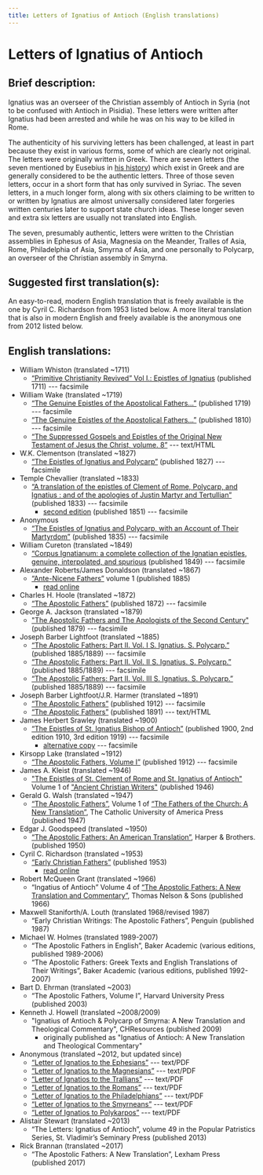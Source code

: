 ```yaml
---
title: Letters of Ignatius of Antioch (English translations)
---
```


# Letters of Ignatius of Antioch

## Brief description:

Ignatius was an overseer of the Christian assembly of Antioch in Syria (not to be confused with Antioch in Pisidia). These letters were written after Ignatius had been arrested and while he was on his way to be killed in Rome. 

The authenticity of his surviving letters has been challenged, at least in part because they exist in various forms, some of which are clearly not original. The letters were originally written in Greek. There are seven letters (the seven mentioned by Eusebius in [his history](eusebius-ecclesiasticalhistory.html)) which exist in Greek and are generally considered to be the authentic letters. Three of those seven letters, occur in a short form that has only survived in Syriac.  The seven letters, in a much longer form, along with six others claiming to be written to or written by Ignatius are almost universally considered later forgeries written centuries later to support state church ideas. These longer seven and extra six letters are usually not translated into English.

The seven, presumably authentic, letters were written to the Christian assemblies in Ephesus of Asia, Magnesia on the Meander, Tralles of Asia, Rome, Philadelphia of Asia, Smyrna of Asia, and one personally to Polycarp, an overseer of the Christian assembly in Smyrna.

## Suggested first translation(s):

An easy-to-read, modern English translation that is freely available is the one by Cyril C. Richardson from 1953 listed below. A more literal translation that is also in modern English and freely available is the anonymous one from 2012 listed below.

## English translations:
* William Whiston (translated ~1711)
  * [“Primitive Christianity Revived” Vol I.: Epistles of Ignatius](https://archive.org/details/primitivechristi01whis) (published 1711) --- facsimile
* William Wake (translated ~1719)
  * [“The Genuine Epistles of the Apostolical Fathers...”](https://archive.org/details/genuineepistleso1719wake) (published 1719) --- facsimile
  * [“The Genuine Epistles of the Apostolical Fathers...”](https://archive.org/details/genuineepistleso01wake) (published 1810) --- facsimile
  * [“The Suppressed Gospels and Epistles of the Original New Testament of Jesus the Christ, volume. 8”](http://www.gutenberg.org/ebooks/6514) --- text/HTML
* W.K. Clementson (translated ~1827)
  * [“The Epistles of Ignatius and Polycarp”](https://archive.org/details/TheEpistlesOfIgnatiusAndPolycarp) (published 1827) --- facsimile
* Temple Chevallier (translated ~1833)
  * [“A translation of the epistles of Clement of Rome, Polycarp, and Ignatius : and of the apologies of Justin Martyr and Tertullian”](https://archive.org/details/ATranslationOfTheEpistlesOfClement) (published 1833) --- facsimile
    * [second edition](https://archive.org/details/translationofepi00chev) (published 1851) --- facsimile
* Anonymous
  * [“The Epistles of Ignatius and Polycarp, with an Account of Their Martyrdom”](https://archive.org/details/TheMartyrdomOfIgnatius) (published 1835) --- facsimile
* William Cureton (translated ~1849)
  * [“Corpus Ignatianum: a complete collection of the Ignatian epistles, genuine, interpolated, and spurious](https://archive.org/details/corpusignatianum00igna_0) (published 1849) --- facsimile
* Alexander Roberts/James Donaldson (translated ~1867)
  * [“Ante-Nicene Fathers”](anf.html) volume 1 (published 1885)
    * [read online](https://ccel.org/ccel/richardson/fathers/fathers.vi.ii.html)
* Charles H. Hoole (translated ~1872)
  * [“The Apostolic Fathers”](https://archive.org/details/apostolicfather00hoolgoog) (published 1872) --- facsimile
* George A. Jackson (translated ~1879)
  * ["The Apostolic Fathers and The Apologists of the Second Century"](https://archive.org/details/theapostolicfath00jackuoft) (published 1879) --- facsimile
* Joseph Barber Lightfoot (translated ~1885)
  * [“The Apostolic Fathers: Part II. Vol. I S. Ignatius. S. Polycarp.”](https://archive.org/details/apostolicfathers0201clem) (published 1885/1889) --- facsimile
  * [“The Apostolic Fathers: Part II. Vol. II S. Ignatius. S. Polycarp.”](https://archive.org/details/apostolicfathers0202clem) (published 1885/1889) --- facsimile
  * [“The Apostolic Fathers: Part II. Vol. III S. Ignatius. S. Polycarp.”](https://archive.org/details/apostolicfathers0203clem) (published 1885/1889) --- facsimile
* Joseph Barber Lightfoot/J.R. Harmer (translated ~1891)
  * [“The Apostolic Fathers”](https://archive.org/details/a590752000clemuoft) (published 1912) --- facsimile
  * [“The Apostolic Fathers”](http://www.katapi.org.uk/ApostolicFathers/ApFathers-Contents.html) (published 1891) --- text/HTML
* James Herbert Srawley (translated ~1900)
  * [“The Epistles of St. Ignatius Bishop of Antioch”](https://archive.org/details/epistlesstignat00ignagoog) (published 1900, 2nd edition 1910, 3rd edition 1919) --- facsimile
    * [alternative copy](https://archive.org/details/epistles00igna) --- facsimile
* Kirsopp Lake (translated ~1912)
  * [“The Apostolic Fathers, Volume I”](https://archive.org/details/apostolicfathers01lake) (published 1912) --- facsimile
* James A. Kleist (translated ~1946)
  * ["The Epistles of St. Clement of Rome and St. Ignatius of Antioch"](ancientchristianwriters_1.html) Volume 1 of ["Ancient Christian Writers"](ancientchristianwriters.html) (published 1946)
* Gerald G. Walsh (translated ~1947)
  * [“The Apostolic Fathers”](https://archive.org/details/in.ernet.dli.2015.58476), Volume 1 of [“The Fathers of the Church: A New Translation”](fathersofthechurch.html), The Catholic University of America Press (published 1947)
* Edgar J. Goodspeed (translated ~1950)
  * [“The Apostolic Fathers: An American Translation”](goodspeedapostolicfathers.html), Harper & Brothers. (published 1950)
* Cyril C. Richardson (translated ~1953)
  * [“Early Christian Fathers”](ecf.html) (published 1953)
    * [read online](http://www.ccel.org/ccel/richardson/fathers.vi.iii.html)
* Robert McQueen Grant (translated ~1966)
  * “Ingatius of Antioch” Volume 4 of [“The Apostolic Fathers: A New Translation and Commentary”](apostolicfathersnewtranslationandcommentary.html), Thomas Nelson & Sons (published 1966)
* Maxwell Staniforth/A. Louth (translated 1968/revised 1987)
  * “Early Christian Writings: The Apostolic Fathers”, Penguin (published 1987)
* Michael W. Holmes (translated 1989-2007)
  * “The Apostolic Fathers in English”, Baker Academic (various editions, published 1989-2006)
  * “The Apostolic Fathers: Greek Texts and English Translations of Their Writings”, Baker Academic (various editions, published 1992-2007)
* Bart D. Ehrman (translated ~2003)
  * “The Apostolic Fathers, Volume I”, Harvard University Press (published 2003)
* Kenneth J. Howell (translated ~2008/2009)
  * "Ignatius of Antioch & Polycarp of Smyrna: A New Translation and Theological Commentary", CHResources (published 2009)
    * originally published as "Ignatius of Antioch: A New Translation and Theological Commentary"
* Anonymous (translated ~2012, but updated since)
  * [“Letter of Ignatios to the Ephesians”](http://www.biblicalaudio.com/text/ignatios_ephesians.pdf) --- text/PDF
  * [“Letter of Ignatios to the Magnesians”](http://www.biblicalaudio.com/text/ignatios_magnesians.pdf) --- text/PDF
  * [“Letter of Ignatios to the Trallians”](http://www.biblicalaudio.com/text/ignatios_trallians.pdf) --- text/PDF
  * [“Letter of Ignatios to the Romans”](http://www.biblicalaudio.com/text/ignatios_romans.pdf) --- text/PDF
  * [“Letter of Ignatios to the Philadelphians”](http://www.biblicalaudio.com/text/ignatios_philadelphians.pdf) --- text/PDF
  * [“Letter of Ignatios to the Smyrneans”](http://www.biblicalaudio.com/text/ignatios_smyrneans.pdf) --- text/PDF
  * [“Letter of Ignatios to Polykarpos”](http://www.biblicalaudio.com/text/ignatios_polykarpos.pdf) --- text/PDF
* Alistair Stewart (translated ~2013)
  * “The Letters: Ignatius of Antioch”, volume 49 in the Popular Patristics Series, St. Vladimir’s Seminary Press (published 2013)
* Rick Brannan (translated ~2017)
  * “The Apostolic Fathers: A New Translation”, Lexham Press (published 2017)

